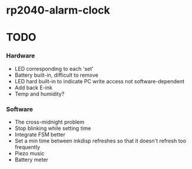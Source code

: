 # rp2040-alarm-clock

# TODO

### Hardware
- LED corresponding to each 'set'
- Battery built-in, difficult to remove
- LED hard built-in to indicate PC write access not software-dependent
- Add back E-ink
- Temp and humidity?

### Software
- The cross-midnight problem
- Stop blinking while setting time
- Integrate FSM better
- Set a min time between inkdisp refreshes so that it doesn't refresh too frequently
- Piezo music
- Battery meter
